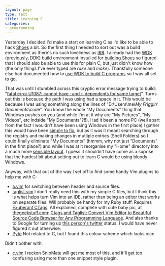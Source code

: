 ```yaml
---
layout: page
type: text
title: Learning C
categories: 
- programming
---
```

Yesterday I decided I'd make a start on learning C as I'd like to be able to hack [Shoes](http://shoes.heroku.com) a bit. So the first thing I needed to sort out was a build environment as there's no such loveliness as [IRB](http://en.wikipedia.org/wiki/Interactive_Ruby_Shell). I already had the [WDK](http://www.microsoft.com/whdc/devtools/WDK/default.mspx) (previously, DDK) build environment installed for [building Shoes](http://wiki.github.com/shoes/shoes/buildingshoeswithwindowsddk) so figured that I should also be able to use this for plain C, but just didn't know how (the only things I've ever typed are _rake_ and _make_). Thankfully someone else had documented how to [use WDK to build C programs](http://randomlearningnotes.wordpress.com/2009/04/20/using-wdkddk-build-environment-for-drivers-and-non-drivers/) so I was all set to go. 

That was until I stumbled across this cryptic error message trying to build: "[fatal error U1087: cannot have : and :: dependents for same target](http://stackoverflow.com/questions/1154660/fatal-error-u1087-cannot-have-and-dependents-for-same-target)”. Turns out this is because the path I was using had a space in it. This would be because I was using something along the lines of "D:\Users\me\\*My Friggin' Documents*\code\". You know the whole "My Documents" thing that Windows pushes on you (and while I'm at it why are "My Pictures", "My Videos", etc indside "My Documents"?!!). Had it been a home PC (well apart from the fact I wouldn't have been using Windows in the first place) I gather this would have been [simple to fix](http://www.edbott.com/weblog/?p=737), but as it was it meant searching through the registry and making changes in mutliple entries (Shell Folders) so I could finally eliminate "My Documents" (hmmm, why not just "Documents" in the first place?) and while I was at it reorganise my "Home" directory into a much more [sensible layout](http://www.apple.com/macosx/). I guess it shouldn't have come as a suprise that the hardest bit about setting out to learn C would be using bloody Windows. 

Anyway, with that out of the way I set off to find some handy Vim plugins to help me with C:

* [a.vim](http://www.vim.org/scripts/script.php?script_id=31) for switching between header and source files.
* [taglist.vim](http://vim.sourceforge.net/scripts/script.php?script_id=273) I don't really need this with my simple C files, but I think this is what helps turn Vim into an IDE, rather than being an editor that works on separate files. Will probably be handy for my Ruby stuff. Requires [Exuberant CTags](http://ctags.sourceforge.net/). All explained, complete with cute baby pic, at [thegeekstuff.com](http://www.thegeekstuff.com): [Ctags and Taglist: Convert Vim Editor to Beautiful Source Code Browser for Any Programming Language](http://www.thegeekstuff.com/2009/04/ctags-taglist-vi-vim-editor-as-sourece-code-browser/). And also thanks to Google for turning up [this person's twitter](http://twitter.com/kuy/statuses/190014312) status. I would have never figured it out otherwise. 
* [Pyte](http://vim.sourceforge.net/scripts/script.php?script_id=1492) Not related to C, but I found this colour scheme which looks nice.

Didn't bother with:

* [c.vim](http://vim.sourceforge.net/scripts/script.php?script_id=213) I reckon SnipMate will get me most of this, and it'll get too confusing using more than one snippet style plugin.
